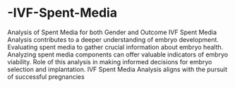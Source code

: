 # -IVF-Spent-Media
Analysis of Spent Media for both Gender and Outcome
IVF Spent Media Analysis contributes to a deeper understanding of embryo development.
Evaluating spent media to gather crucial information about embryo health.
Analyzing spent media components can offer valuable indicators of embryo viability.
Role of this analysis in making informed decisions for embryo selection and implantation.
IVF Spent Media Analysis aligns with the pursuit of successful pregnancies

